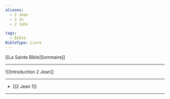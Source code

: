 ```yaml
---
aliases:
  - 2 Jean
  - 2 Jn
  - 2 John

tags:
  - Bible
BibleType: Livre
---
```

[[La Sainte Bible|Sommaire]]

---

![[Introduction 2 Jean]]

---
- [[2 Jean 1]] 


---
